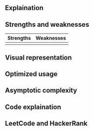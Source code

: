 ## Explaination

## Strengths and weaknesses

| Strengths | Weaknesses |
| --------- | ---------- |
|           |            |

## Visual representation

## Optimized usage

## Asymptotic complexity

## Code explaination

## LeetCode and HackerRank